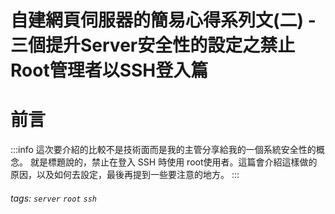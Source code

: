 # 自建網頁伺服器的簡易心得系列文(二) - 三個提升Server安全性的設定之禁止Root管理者以SSH登入篇

**前言**
===
:::info
這次要介紹的比較不是技術面而是我的主管分享給我的一個系統安全性的概念。 就是標題說的，禁止在登入 SSH 時使用 root使用者。這篇會介紹這樣做的原因，以及如何去設定，最後再提到一些要注意的地方。
:::  


###### tags: `server` `root` `ssh`